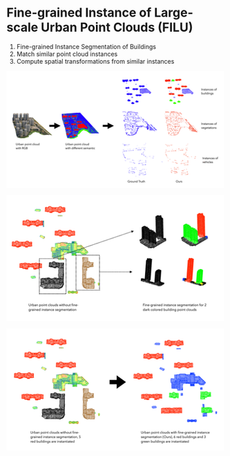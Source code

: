 # Fine-grained Instance of Large-scale Urban Point Clouds (FILU)

1. Fine-grained Instance Segmentation of Buildings
2. Match similar point cloud instances
3. Compute spatial transformations from similar instances

![avatar](./img/2024-04-07%2010.27.40.png)

![avatar](./img/2024-04-07%2010.27.46.png)

![avatar](./img/2024-04-07%2010.27.51.png)